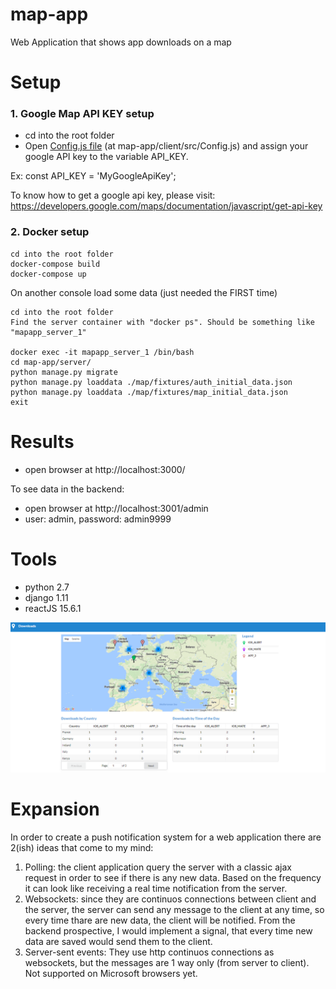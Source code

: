 # map-app
Web Application that shows app downloads on a map

# Setup

### 1. Google Map API KEY setup
- cd into the root folder
- Open [Config.js file](map-app/client/src/Config.js) (at map-app/client/src/Config.js) and assign your google API key to the variable API_KEY.


Ex:
const API_KEY = 'MyGoogleApiKey';

To know how to get a google api key, please visit: https://developers.google.com/maps/documentation/javascript/get-api-key

### 2. Docker setup
```
cd into the root folder
docker-compose build
docker-compose up
```

On another console load some data (just needed the FIRST time)
```
cd into the root folder
Find the server container with "docker ps". Should be something like "mapapp_server_1"

docker exec -it mapapp_server_1 /bin/bash
cd map-app/server/
python manage.py migrate
python manage.py loaddata ./map/fixtures/auth_initial_data.json
python manage.py loaddata ./map/fixtures/map_initial_data.json
exit
```

# Results
- open browser at http://localhost:3000/

To see data in the backend:
- open browser at http://localhost:3001/admin
- user: admin, password: admin9999

# Tools
- python 2.7
- django 1.11
- reactJS 15.6.1

![Alt text](/screenshots/home.png?raw=true "Home page screenshot")


# Expansion

In order to create a push notification system for a web application there are 2(ish) ideas that come to my mind:
1. Polling: the client application query the server with a classic ajax request in order to see if there is any new data. Based on the frequency it can look like receiving a real time notification from the server.
2. Websockets: since they are continuos connections between client and the server, the server can send any message to the client at any time, so every time thare are new data, the client will be notified. From the backend prospective, I would implement a signal, that every time new data are saved would send them to the client.
3. Server-sent events: They  use http continuos connections as websockets, but the messages are 1 way only (from server to client). Not supported on Microsoft browsers yet.
